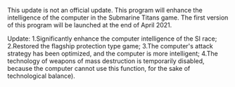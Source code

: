 This update is not an official update. This program will enhance the intelligence of the computer in the Submarine Titans game. The first version of this program will be launched at the end of April 2021.


Update:
1.Significantly enhance the computer intelligence of the SI race;
2.Restored the flagship protection type game;
3.The computer's attack strategy has been optimized, and the computer is more intelligent;
4.The technology of weapons of mass destruction is temporarily disabled, because the computer cannot use this function, for the sake of technological balance).
